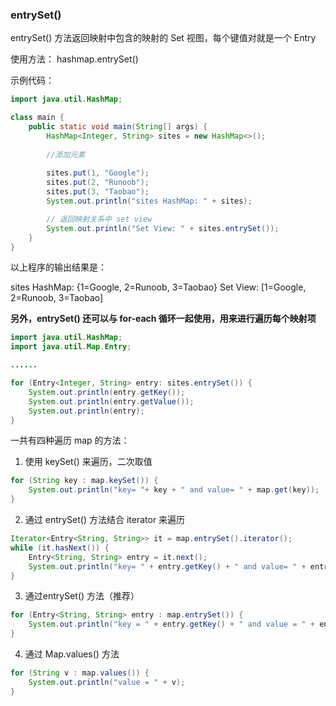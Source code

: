 ### entrySet()

entrySet() 方法返回映射中包含的映射的 Set 视图，每个键值对就是一个 Entry

使用方法： hashmap.entrySet()

示例代码：

```java
import java.util.HashMap;

class main {
	public static void main(String[] args) {
		HashMap<Integer, String> sites = new HashMap<>();
		
		//添加元素
		 
		sites.put(1, "Google");  
		sites.put(2, "Runoob");  
		sites.put(3, "Taobao");  
		System.out.println("sites HashMap: " + sites);  

		// 返回映射关系中 set view  
		System.out.println("Set View: " + sites.entrySet());
	}
}
```

以上程序的输出结果是：

sites HashMap: {1=Google, 2=Runoob, 3=Taobao}
Set View: \[1=Google, 2=Runoob, 3=Taobao]

**另外，entrySet() 还可以与 for-each 循环一起使用，用来进行遍历每个映射项**

```java
import java.util.HashMap;
import java.util.Map.Entry;

......

for (Entry<Integer, String> entry: sites.entrySet()) {
	System.out.println(entry.getKey());
	System.out.println(entry.getValue());
	System.out.println(entry);
}
```


一共有四种遍历 map 的方法：

1. 使用 keySet() 来遍历，二次取值

```java
for (String key : map.keySet()) {
	System.out.println("key= "+ key + " and value= " + map.get(key));
}
```

2. 通过 entrySet() 方法结合 iterator 来遍历

```java
Iterator<Entry<String, String>> it = map.entrySet().iterator();
while (it.hasNext()) {
	Entry<String, String> entry = it.next();
	System.out.println("key= " + entry.getKey() + " and value= " + entry.getValue());
}
```

3. 通过entrySet() 方法（推荐）

```java
for (Entry<String, String> entry : map.entrySet()) {
	System.out.println("key = " + entry.getKey() + " and value = " + entry.getValue());
}
```

4. 通过 Map.values() 方法

```java
for (String v : map.values()) {
	System.out.println("value = " + v);
}
```